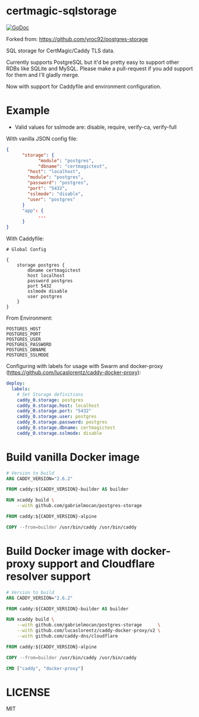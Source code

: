 # certmagic-sqlstorage

[![GoDoc](https://godoc.org/github.com/yroc92/certmagic-sqlstorage?status.svg)](https://godoc.org/github.com/yroc92/certmagic-sqlstorage)

Forked from: https://github.com/yroc92/postgres-storage

SQL storage for CertMagic/Caddy TLS data.

Currently supports PostgreSQL but it'd be pretty easy to support other RDBs like
SQLite and MySQL. Please make a pull-request if you add support for them and I'll
gladly merge.

Now with support for Caddyfile and environment configuration.

# Example
- Valid values for sslmode are: disable, require, verify-ca, verify-full

With vanilla JSON config file:
```json
{
	  "storage": {
	    	"module": "postgres",
	    	"dbname": "certmagictest",
		"host": "localhost",
		"module": "postgres",
		"password": "postgres",
		"port": "5432",
		"sslmode": "disable",
		"user": "postgres"
	  }
	  "app": {
	    	...
	  }
}
```

With Caddyfile:
```Caddyfile
# Global Config

{
	storage postgres {
		dbname certmagictest
		host localhost
		password postgres
		port 5432
		sslmode disable
		user postgres
	}
}
```

From Environment:
```text
POSTGRES_HOST
POSTGRES_PORT
POSTGRES_USER
POSTGRES_PASSWORD
POSTGRES_DBNAME
POSTGRES_SSLMODE
```

Configuring with labels for usage with Swarm and docker-proxy (https://github.com/lucaslorentz/caddy-docker-proxy):
```yaml
deploy:
  labels:
    # Set Storage definitions
    caddy_0.storage: postgres
    caddy_0.storage.host: localhost
    caddy_0.storage.port: "5432"
    caddy_0.storage.user: postgres
    caddy_0.storage.password: postgres
    caddy_0.storage.dbname: certmagictest
    caddy_0.storage.sslmode: disable
```

# Build vanilla Docker image
```Dockerfile
# Version to build
ARG CADDY_VERSION="2.6.2"

FROM caddy:${CADDY_VERSION}-builder AS builder

RUN xcaddy build \
    --with github.com/gabrielmocan/postgres-storage

FROM caddy:${CADDY_VERSION}-alpine

COPY --from=builder /usr/bin/caddy /usr/bin/caddy
```

# Build Docker image with docker-proxy support and Cloudflare resolver support
```Dockerfile
# Version to build
ARG CADDY_VERSION="2.6.2"

FROM caddy:${CADDY_VERSION}-builder AS builder

RUN xcaddy build \
    --with github.com/gabrielmocan/postgres-storage      \
    --with github.com/lucaslorentz/caddy-docker-proxy/v2 \
    --with github.com/caddy-dns/cloudflare

FROM caddy:${CADDY_VERSION}-alpine

COPY --from=builder /usr/bin/caddy /usr/bin/caddy

CMD ["caddy", "docker-proxy"]
```

# LICENSE

MIT
